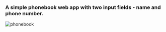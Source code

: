 ### A simple phonebook web app with two input fields - name and phone number.

![phonebook](https://github.com/xaoccc/python/assets/114498517/ea90723d-f2a7-4fa4-8567-658e464cb9e6)


